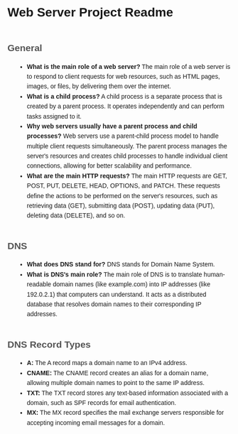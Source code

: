 <!DOCTYPE html>
<html>
<head>
  <meta charset="UTF-8">
  <title>Web Server Project Readme</title>
  <style>
    body {
      font-family: Arial, sans-serif;
      line-height: 1.6;
      padding: 20px;
    }

    h1 {
      color: #333;
      text-align: center;
    }

    h2 {
      color: #555;
      margin-bottom: 10px;
    }

    p {
      color: #777;
    }

    ul {
      list-style-type: disc;
      margin-left: 20px;
    }

    .section {
      margin-bottom: 40px;
    }

    .section h2 {
      margin-top: 40px;
    }
  </style>
</head>
<body>
  <h1>Web Server Project Readme</h1>

  <div class="section">
    <h2>General</h2>
    <ul>
      <li><strong>What is the main role of a web server?</strong> The main role of a web server is to respond to client requests for web resources, such as HTML pages, images, or files, by delivering them over the internet.</li>
      <li><strong>What is a child process?</strong> A child process is a separate process that is created by a parent process. It operates independently and can perform tasks assigned to it.</li>
      <li><strong>Why web servers usually have a parent process and child processes?</strong> Web servers use a parent-child process model to handle multiple client requests simultaneously. The parent process manages the server's resources and creates child processes to handle individual client connections, allowing for better scalability and performance.</li>
      <li><strong>What are the main HTTP requests?</strong> The main HTTP requests are GET, POST, PUT, DELETE, HEAD, OPTIONS, and PATCH. These requests define the actions to be performed on the server's resources, such as retrieving data (GET), submitting data (POST), updating data (PUT), deleting data (DELETE), and so on.</li>
    </ul>
  </div>

  <div class="section">
    <h2>DNS</h2>
    <ul>
      <li><strong>What does DNS stand for?</strong> DNS stands for Domain Name System.</li>
      <li><strong>What is DNS's main role?</strong> The main role of DNS is to translate human-readable domain names (like example.com) into IP addresses (like 192.0.2.1) that computers can understand. It acts as a distributed database that resolves domain names to their corresponding IP addresses.</li>
    </ul>
  </div>

  <div class="section">
    <h2>DNS Record Types</h2>
    <ul>
      <li><strong>A:</strong> The A record maps a domain name to an IPv4 address.</li>
      <li><strong>CNAME:</strong> The CNAME record creates an alias for a domain name, allowing multiple domain names to point to the same IP address.</li>
      <li><strong>TXT:</strong> The TXT record stores any text-based information associated with a domain, such as SPF records for email authentication.</li>
      <li><strong>MX:</strong> The MX record specifies the mail exchange servers responsible for accepting incoming email messages for a domain.</li>
    </ul>
  </div>
</body>
</html>
